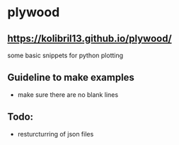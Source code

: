 # plywood
## https://kolibril13.github.io/plywood/
some basic snippets for python plotting

## Guideline to make examples

* make sure there are no blank lines


## Todo:



* resturcturring of json files